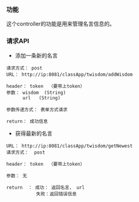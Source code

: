 ### 功能
这个controller的功能是用来管理名言信息的。

### 请求API

* 添加一条新的名言
```
请求方式： post
URL： http://ip:8081/classApp/twisdom/addWisdom

header： token  （要带上token）
参数： wisdom  (String)  
      url   (String) 
     
参数传递方式： 表单方式请求

return： 成功信息
```

* 获得最新的名言
```$xslt
URL： http://ip:8081/classApp/twisdom/getNewest
请求方式：  post

header： token  （要带上token）

参数： 无
      
return  ： 成功： 返回名言， url
           失败：返回错误信息
```
